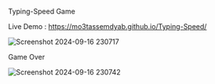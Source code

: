 
Typing-Speed Game

Live Demo : https://mo3tassemdyab.github.io/Typing-Speed/


![Screenshot 2024-09-16 230717](https://github.com/user-attachments/assets/8130125e-f463-4919-b43d-4e96fd38e4e8)


 Game Over


 ![Screenshot 2024-09-16 230742](https://github.com/user-attachments/assets/6b54c41e-c4c1-4297-bbbc-59105e7956e6)

